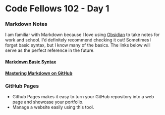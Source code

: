 # Code Fellows 102 - Day 1

### Markdown Notes

I am familiar with Markdown because I love using [Obsidian](https://obsidian.md/) to take notes for work and school. I'd definitely recommend checking it out! Sometimes I forget basic syntax, but I know many of the basics. The links below will serve as the perfect reference in the future.

#### [Markdown Basic Syntax](https://www.markdownguide.org/basic-syntax/)

#### [Mastering Markdown on GitHub](https://docs.github.com/en/github/writing-on-github/getting-started-with-writing-and-formatting-on-github/basic-writing-and-formatting-syntax)

### GitHub Pages

- Github Pages makes it easy to turn your GitHub repository into a web page and showcase your portfolio.
- Manage a website easily using this tool.
